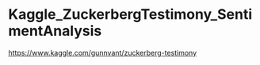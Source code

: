 # Kaggle_ZuckerbergTestimony_SentimentAnalysis
https://www.kaggle.com/gunnvant/zuckerberg-testimony
